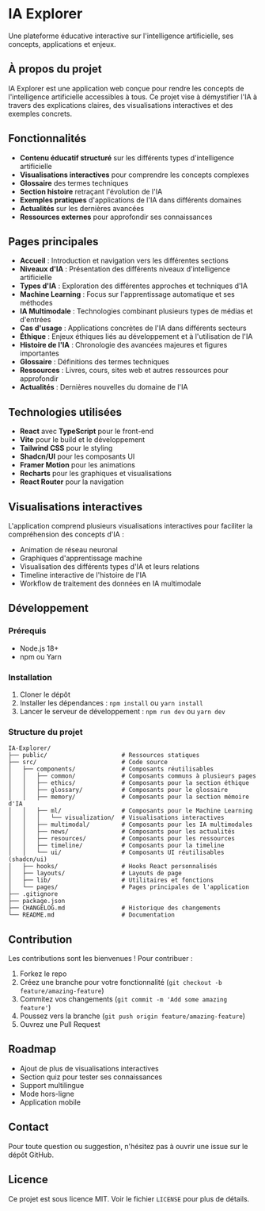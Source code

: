 
# IA Explorer

Une plateforme éducative interactive sur l'intelligence artificielle, ses concepts, applications et enjeux.

## À propos du projet

IA Explorer est une application web conçue pour rendre les concepts de l'intelligence artificielle accessibles à tous. Ce projet vise à démystifier l'IA à travers des explications claires, des visualisations interactives et des exemples concrets.

## Fonctionnalités

- **Contenu éducatif structuré** sur les différents types d'intelligence artificielle
- **Visualisations interactives** pour comprendre les concepts complexes
- **Glossaire** des termes techniques
- **Section histoire** retraçant l'évolution de l'IA
- **Exemples pratiques** d'applications de l'IA dans différents domaines
- **Actualités** sur les dernières avancées
- **Ressources externes** pour approfondir ses connaissances

## Pages principales

- **Accueil** : Introduction et navigation vers les différentes sections
- **Niveaux d'IA** : Présentation des différents niveaux d'intelligence artificielle
- **Types d'IA** : Exploration des différentes approches et techniques d'IA
- **Machine Learning** : Focus sur l'apprentissage automatique et ses méthodes
- **IA Multimodale** : Technologies combinant plusieurs types de médias et d'entrées
- **Cas d'usage** : Applications concrètes de l'IA dans différents secteurs
- **Éthique** : Enjeux éthiques liés au développement et à l'utilisation de l'IA
- **Histoire de l'IA** : Chronologie des avancées majeures et figures importantes
- **Glossaire** : Définitions des termes techniques
- **Ressources** : Livres, cours, sites web et autres ressources pour approfondir
- **Actualités** : Dernières nouvelles du domaine de l'IA

## Technologies utilisées

- **React** avec **TypeScript** pour le front-end
- **Vite** pour le build et le développement
- **Tailwind CSS** pour le styling
- **Shadcn/UI** pour les composants UI
- **Framer Motion** pour les animations
- **Recharts** pour les graphiques et visualisations
- **React Router** pour la navigation

## Visualisations interactives

L'application comprend plusieurs visualisations interactives pour faciliter la compréhension des concepts d'IA :

- Animation de réseau neuronal
- Graphiques d'apprentissage machine
- Visualisation des différents types d'IA et leurs relations
- Timeline interactive de l'histoire de l'IA
- Workflow de traitement des données en IA multimodale

## Développement

### Prérequis

- Node.js 18+
- npm ou Yarn

### Installation

1. Cloner le dépôt
2. Installer les dépendances : `npm install` ou `yarn install`
3. Lancer le serveur de développement : `npm run dev` ou `yarn dev`

### Structure du projet

```
IA-Explorer/
├── public/                     # Ressources statiques
├── src/                        # Code source
│   ├── components/             # Composants réutilisables
│   │   ├── common/             # Composants communs à plusieurs pages
│   │   ├── ethics/             # Composants pour la section éthique
│   │   ├── glossary/           # Composants pour le glossaire
│   │   ├── memory/             # Composants pour la section mémoire d'IA
│   │   ├── ml/                 # Composants pour le Machine Learning
│   │   │   └── visualization/  # Visualisations interactives
│   │   ├── multimodal/         # Composants pour les IA multimodales
│   │   ├── news/               # Composants pour les actualités
│   │   ├── resources/          # Composants pour les ressources
│   │   ├── timeline/           # Composants pour la timeline
│   │   └── ui/                 # Composants UI réutilisables (shadcn/ui)
│   ├── hooks/                  # Hooks React personnalisés
│   ├── layouts/                # Layouts de page
│   ├── lib/                    # Utilitaires et fonctions
│   └── pages/                  # Pages principales de l'application
├── .gitignore
├── package.json
├── CHANGELOG.md                # Historique des changements
└── README.md                   # Documentation
```

## Contribution

Les contributions sont les bienvenues ! Pour contribuer :

1. Forkez le repo
2. Créez une branche pour votre fonctionnalité (`git checkout -b feature/amazing-feature`)
3. Commitez vos changements (`git commit -m 'Add some amazing feature'`)
4. Poussez vers la branche (`git push origin feature/amazing-feature`)
5. Ouvrez une Pull Request

## Roadmap

- Ajout de plus de visualisations interactives
- Section quiz pour tester ses connaissances
- Support multilingue
- Mode hors-ligne
- Application mobile

## Contact

Pour toute question ou suggestion, n'hésitez pas à ouvrir une issue sur le dépôt GitHub.

## Licence

Ce projet est sous licence MIT. Voir le fichier `LICENSE` pour plus de détails.
